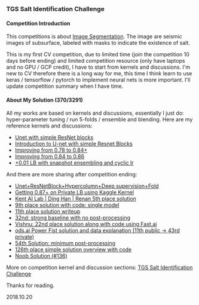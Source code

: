 ### TGS Salt Identification Challenge

#### Competition Introduction

This competitions is about [Image Segmentation](https://en.wikipedia.org/wiki/Image_segmentation). The image are seismic images of subsurface, labeled with masks to indicate the existence of salt.

This is my first CV competition, due to limited time (join the competition 10 days before ending) and limited competition resource (only have laptops and no GPU / GCP credit), I have to start from kernels and discussions. I'm new to CV therefore there is a long way for me, this time I think learn to use keras / tensorflow / pytorch to implement neural nets is more important. I'll update competition summary when I have time.

#### About My Solution (370/3291)

All my works are based on kernels and discussions, essentially I just do: hyper-parameter tuning / run 5-folds / ensemble and blending. Here are my reference kernels and discussions:

- [Unet with simple ResNet blocks](https://www.kaggle.com/abhilashawasthi/unet-with-simple-resnet-blocks)
- [Introduction to U-net with simple Resnet Blocks](https://www.kaggle.com/deepaksinghrawat/introduction-to-u-net-with-simple-resnet-blocks)
- [Improving from 0.78 to 0.84+](https://www.kaggle.com/c/tgs-salt-identification-challenge/discussion/65226)
- [Improving from 0.84 to 0.86](https://www.kaggle.com/c/tgs-salt-identification-challenge/discussion/66568)
- [+0.01 LB with snapshot ensembling and cyclic lr](https://www.kaggle.com/c/tgs-salt-identification-challenge/discussion/65347)

And there are more sharing after competition ending:

- [Unet+ResNetBlock+Hypercolumn+Deep supervision+Fold](https://www.kaggle.com/youhanlee/unet-resnetblock-hypercolumn-deep-supervision-fold)
- [Getting 0.87+ on Private LB using Kaggle Kernel](https://www.kaggle.com/meaninglesslives/getting-0-87-on-private-lb-using-kaggle-kernel)
- [Kent AI Lab | Ding Han | Renan 5th place solution](https://www.kaggle.com/c/tgs-salt-identification-challenge/discussion/69051)
- [9th place solution with code: single model](https://www.kaggle.com/c/tgs-salt-identification-challenge/discussion/69053)
- [11th place solution writeup](https://www.kaggle.com/c/tgs-salt-identification-challenge/discussion/69093)
- [32nd: strong baseline with no post-processing](https://www.kaggle.com/c/tgs-salt-identification-challenge/discussion/69067)
- [Vishnu: 22nd place solution along with code using Fast.ai](https://www.kaggle.com/c/tgs-salt-identification-challenge/discussion/69101)
- [ods.ai Power Fist solution and data explanation (11th public -> 43rd private)](https://www.kaggle.com/c/tgs-salt-identification-challenge/discussion/69039)
- [54th Solution: minimum post-processing](https://www.kaggle.com/c/tgs-salt-identification-challenge/discussion/69060)
- [126th place simple solution overview with code](https://www.kaggle.com/c/tgs-salt-identification-challenge/discussion/69095)
- [Noob Solution (#136)](https://www.kaggle.com/c/tgs-salt-identification-challenge/discussion/69052)

More on competition kernel and discussion sections: [TGS Salt Identification Challenge](https://www.kaggle.com/c/tgs-salt-identification-challenge)

Thanks for reading.

2018.10.20